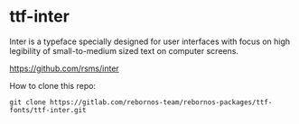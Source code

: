 # ttf-inter

Inter is a typeface specially designed for user interfaces with focus on high legibility of small-to-medium sized text on computer screens.

https://github.com/rsms/inter

How to clone this repo:

```
git clone https://gitlab.com/rebornos-team/rebornos-packages/ttf-fonts/ttf-inter.git
```

